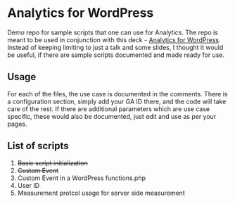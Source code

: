 # Analytics for WordPress
Demo repo for sample scripts that one can use for Analytics. The repo is meant to be used in conjunction with this deck - [Analytics for WordPress](https://docs.google.com/presentation/d/1AeQtMzfXqOqw07t_bX2oshYl-v52eAvAZHBy09rpP2I/edit?usp=sharing). Instead of keeping limiting to just a talk and some slides, I thought it would be useful, if there are sample scripts documented and made ready for use.

## Usage
For each of the files, the use case is documented in the comments. There is a configuration section, simply add your GA ID there, and the code will take care of the rest.
If there are additional parameters which are use case specific, these would also be documented, just edit and use as per your pages.

## List of scripts
1. ~~Basic script initialization~~
2. ~~Custom Event~~
3. Custom Event in a WordPress functions.php
4. User ID
5. Measurement protcol usage for server side measurement
